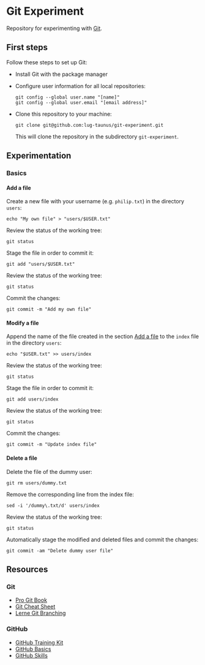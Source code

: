 # Git Experiment

Repository for experimenting with [Git](https://git-scm.com/).

## First steps

Follow these steps to set up Git:

- Install Git with the package manager
- Configure user information for all local repositories:

    ```shell
    git config --global user.name "[name]"
    git config --global user.email "[email address]"
    ```

- Clone this repository to your machine:

    ```shell
    git clone git@github.com:lug-taunus/git-experiment.git
    ```

    This will clone the repository in the subdirectory `git-experiment`.

## Experimentation

### Basics

#### Add a file

Create a new file with your username (e.g. `philip.txt`) in the directory `users`:

```shell
echo "My own file" > "users/$USER.txt"
```

Review the status of the working tree:

```shell
git status
```

Stage the file in order to commit it:

```shell
git add "users/$USER.txt"
```

Review the status of the working tree:

```shell
git status
```

Commit the changes:

```shell
git commit -m "Add my own file"
```

#### Modify a file

Append the name of the file created in the section [Add a file](#add-a-file) to the `index` file in the directory `users`:

```shell
echo "$USER.txt" >> users/index
```

Review the status of the working tree:

```shell
git status
```

Stage the file in order to commit it:

```shell
git add users/index
```

Review the status of the working tree:

```shell
git status
```

Commit the changes:

```shell
git commit -m "Update index file"
```

#### Delete a file

Delete the file of the dummy user:

```shell
git rm users/dummy.txt
```

Remove the corresponding line from the index file:

```shell
sed -i '/dummy\.txt/d' users/index
```

Review the status of the working tree:

```shell
git status
```

Automatically stage the modified and deleted files and commit the changes:

```shell
git commit -am "Delete dummy user file"
```

## Resources

### Git

- [Pro Git Book](https://git-scm.com/book)
- [Git Cheat Sheet](https://training.github.com/downloads/github-git-cheat-sheet/)
- [Lerne Git Branching](https://learngitbranching.js.org/)

### GitHub

- [GitHub Training Kit](https://training.github.com/)
- [GitHub Basics](https://docs.github.com/en/get-started/start-your-journey)
- [GitHub Skills](https://skills.github.com/)
